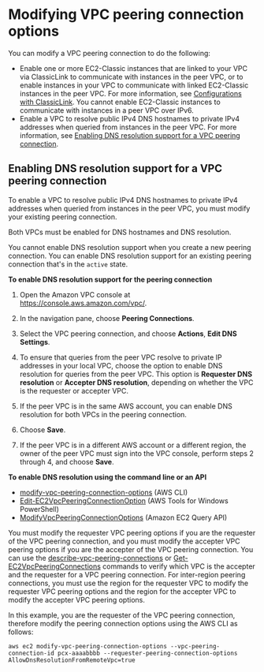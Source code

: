 # Modifying VPC peering connection options<a name="modify-peering-connections"></a>

You can modify a VPC peering connection to do the following:
+ Enable one or more EC2\-Classic instances that are linked to your VPC via ClassicLink to communicate with instances in the peer VPC, or to enable instances in your VPC to communicate with linked EC2\-Classic instances in the peer VPC\. For more information, see [Configurations with ClassicLink](peering-configurations-classiclink.md)\. You cannot enable EC2\-Classic instances to communicate with instances in a peer VPC over IPv6\.
+ Enable a VPC to resolve public IPv4 DNS hostnames to private IPv4 addresses when queried from instances in the peer VPC\. For more information, see [Enabling DNS resolution support for a VPC peering connection](#vpc-peering-dns)\.

## Enabling DNS resolution support for a VPC peering connection<a name="vpc-peering-dns"></a>

To enable a VPC to resolve public IPv4 DNS hostnames to private IPv4 addresses when queried from instances in the peer VPC, you must modify your existing peering connection\.

Both VPCs must be enabled for DNS hostnames and DNS resolution\.

You cannot enable DNS resolution support when you create a new peering connection\. You can enable DNS resolution support for an existing peering connection that's in the `active` state\.

**To enable DNS resolution support for the peering connection**

1. Open the Amazon VPC console at [https://console\.aws\.amazon\.com/vpc/](https://console.aws.amazon.com/vpc/)\.

1. In the navigation pane, choose **Peering Connections**\.

1. Select the VPC peering connection, and choose **Actions**, **Edit DNS Settings**\.

1. To ensure that queries from the peer VPC resolve to private IP addresses in your local VPC, choose the option to enable DNS resolution for queries from the peer VPC\. This option is **Requester DNS resolution** or **Accepter DNS resolution**, depending on whether the VPC is the requester or accepter VPC\.

1. If the peer VPC is in the same AWS account, you can enable DNS resolution for both VPCs in the peering connection\. 

1. Choose **Save**\.

1. If the peer VPC is in a different AWS account or a different region, the owner of the peer VPC must sign into the VPC console, perform steps 2 through 4, and choose **Save**\.

**To enable DNS resolution using the command line or an API**
+ [modify\-vpc\-peering\-connection\-options](https://docs.aws.amazon.com/cli/latest/reference/ec2/modify-vpc-peering-connection-options.html) \(AWS CLI\)
+ [Edit\-EC2VpcPeeringConnectionOption](https://docs.aws.amazon.com/powershell/latest/reference/items/Edit-EC2VpcPeeringConnectionOption.html) \(AWS Tools for Windows PowerShell\)
+ [ModifyVpcPeeringConnectionOptions](https://docs.aws.amazon.com/AWSEC2/latest/APIReference/ApiReference-query-ModifyVpcPeeringConnectionOptions.html) \(Amazon EC2 Query API\)

You must modify the requester VPC peering options if you are the requester of the VPC peering connection, and you must modify the accepter VPC peering options if you are the accepter of the VPC peering connection\. You can use the [describe\-vpc\-peering\-connections](https://docs.aws.amazon.com/cli/latest/reference/ec2/describe-vpc-peering-connections.html) or [Get\-EC2VpcPeeringConnections](https://docs.aws.amazon.com/powershell/latest/reference/items/Get-EC2VpcPeeringConnections.html) commands to verify which VPC is the accepter and the requester for a VPC peering connection\. For inter\-region peering connections, you must use the region for the requester VPC to modify the requester VPC peering options and the region for the accepter VPC to modify the accepter VPC peering options\.

In this example, you are the requester of the VPC peering connection, therefore modify the peering connection options using the AWS CLI as follows:

```
aws ec2 modify-vpc-peering-connection-options --vpc-peering-connection-id pcx-aaaabbbb --requester-peering-connection-options AllowDnsResolutionFromRemoteVpc=true
```